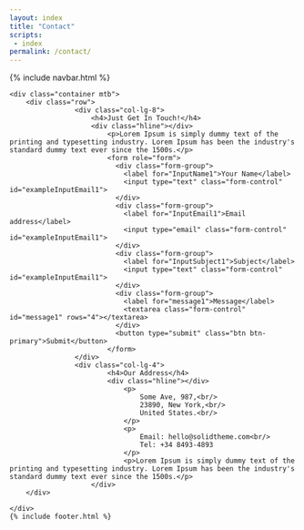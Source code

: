 ```yaml
---
layout: index
title: "Contact"
scripts:
 - index
permalink: /contact/
---
```



<body itemscope="" itemtype="http://schema.org/Blog">
    {% include navbar.html %}

    
	<div class="container mtb">
		<div class="row">
					<div class="col-lg-8">
			 			<h4>Just Get In Touch!</h4>
			 			<div class="hline"></div>
				 			<p>Lorem Ipsum is simply dummy text of the printing and typesetting industry. Lorem Ipsum has been the industry's standard dummy text ever since the 1500s.</p>
				 			<form role="form">
							  <div class="form-group">
							    <label for="InputName1">Your Name</label>
							    <input type="text" class="form-control" id="exampleInputEmail1">
							  </div>
							  <div class="form-group">
							    <label for="InputEmail1">Email address</label>
							    <input type="email" class="form-control" id="exampleInputEmail1">
							  </div>
							  <div class="form-group">
							    <label for="InputSubject1">Subject</label>
							    <input type="text" class="form-control" id="exampleInputEmail1">
							  </div>
							  <div class="form-group">
							  	<label for="message1">Message</label>
							  	<textarea class="form-control" id="message1" rows="4"></textarea>
							  </div>
							  <button type="submit" class="btn btn-primary">Submit</button>
							</form>
					</div>
					<div class="col-lg-4">
					 		<h4>Our Address</h4>
					 		<div class="hline"></div>
					 			<p>
					 				Some Ave, 987,<br/>
					 				23890, New York,<br/>
					 				United States.<br/>
					 			</p>
					 			<p>
					 				Email: hello@solidtheme.com<br/>
					 				Tel: +34 8493-4893
					 			</p>
					 			<p>Lorem Ipsum is simply dummy text of the printing and typesetting industry. Lorem Ipsum has been the industry's standard dummy text ever since the 1500s.</p>
				 		</div>	
		</div>
		
	</div>    
	{% include footer.html %}
    
</body>




